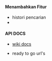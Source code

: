 #### Menambahkan Fitur

- histori pencarian
- 

#### API DOCS

- [wiki docs](https://www.mediawiki.org/wiki/API:Main_page)

- ready to go url's
